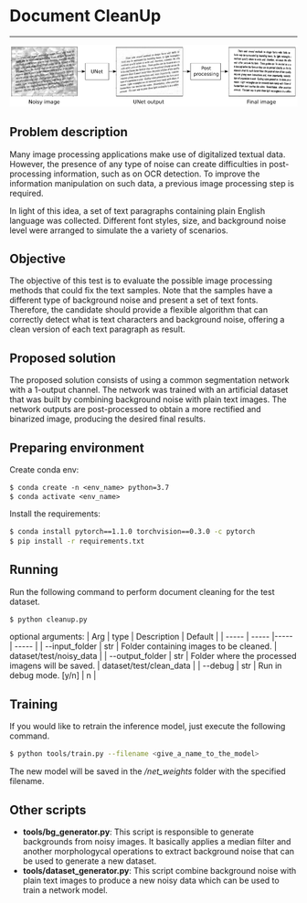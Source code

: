# Document CleanUp
-----

![Proposed solution](assets/solution-flow.png)

## Problem description

Many image processing applications make use of digitalized textual data. However, the presence of any type of noise can create difficulties in post-processing information, such as on OCR detection. To improve the information manipulation on such data, a previous image processing step is required.

In light of this idea, a set of text paragraphs containing plain English language was collected. Different font styles, size, and background noise level were arranged to simulate the a variety of scenarios.

## Objective

The objective of this test is to evaluate the possible image processing methods that could fix the text samples. Note that the samples have a different type of background noise and present a set of text fonts. Therefore, the candidate should provide a flexible algorithm that can correctly detect what is text characters and background noise, offering a clean version of each text paragraph as result.

## Proposed solution

The proposed solution consists of using a common segmentation network with a 1-output channel. The network was trained with an artificial dataset that was built by combining background noise with plain text images. The network outputs are post-processed to obtain a more rectified and binarized image, producing the desired final results.

## Preparing environment

Create conda env:
```
$ conda create -n <env_name> python=3.7
$ conda activate <env_name>
```

Install the requirements:
```bash
$ conda install pytorch==1.1.0 torchvision==0.3.0 -c pytorch
$ pip install -r requirements.txt
```

## Running

Run the following command to perform document cleaning for the test dataset.

```bash
$ python cleanup.py
```

optional arguments:
| Arg | type | Description | Default |
| ----- | ----- |----- | ----- |
| --input_folder | str | Folder containing images to be cleaned. | dataset/test/noisy_data |
| --output_folder | str | Folder where the processed imagens will be saved. | dataset/test/clean_data |
| --debug | str | Run in debug mode. [y/n] | n |

## Training

If you would like to retrain the inference model, just execute the following command.

```bash
$ python tools/train.py --filename <give_a_name_to_the_model>
```
The new model will be saved in the */net_weights* folder with the specified filename.

## Other scripts
* **tools/bg_generator.py**: This script is responsible to generate backgrounds from noisy images. It basically applies a median filter and another morphologycal operations to extract background noise that can be used to generate a new dataset.
* **tools/dataset_generator.py**: This script combine background noise with plain text images to produce a new noisy data which can be used to train a network model.